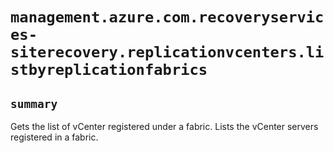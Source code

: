# `management.azure.com.recoveryservices-siterecovery.replicationvcenters.listbyreplicationfabrics`

## `summary`
Gets the list of vCenter registered under a fabric. Lists the vCenter servers registered in a fabric.


